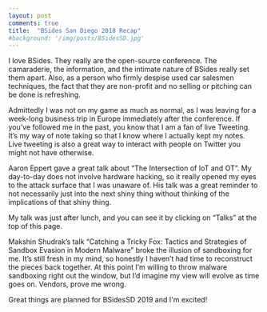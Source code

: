 ```yaml
---
layout: post
comments: true
title:  "BSides San Diego 2018 Recap"
#background: '/img/posts/BSidesSD.jpg'
---
```


<p>I love BSides. They really are the open-source conference. The camaraderie, the information, and the intimate nature of BSides really set them apart. Also, as a person who firmly despise used car salesmen techniques, the fact that they are non-profit and no selling or pitching can be done is refreshing.</p>

<p>Admittedly I was not on my game as much as normal, as I was leaving for a week-long business trip in Europe immediately after the conference. If you’ve followed me in the past, you know that I am a fan of live Tweeting. It’s my way of note taking so that I know where I actually kept my notes. Live tweeting is also a great way to interact with people on Twitter you might not have otherwise.</p>

<p>Aaron Eppert gave a great talk about “The Intersection of IoT and OT”. My day-to-day does not involve hardware hacking, so it really opened my eyes to the attack surface that I was unaware of. His talk was a great reminder to not necessarily just into the next shiny thing without thinking of the implications of that shiny thing.</p>

<p>My talk was just after lunch, and you can see it by clicking on “Talks” at the top of this page.</p>

<p>Makshin Shudrak’s talk “Catching a Tricky Fox: Tactics and Strategies of Sandbox Evasion in Modern Malware” broke the illusion of sandboxing for me. It’s still fresh in my mind, so honestly I haven’t had time to reconstruct the pieces back together. At this point I’m willing to throw malware sandboxing right out the window, but I’d imagine my view will evolve as time goes on. Vendors, prove me wrong.</p>

<p>Great things are planned for BSidesSD 2019 and I'm excited!</p>